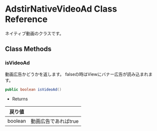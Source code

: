 # AdstirNativeVideoAd Class Reference

ネイティブ動画のクラスです。  

## Class Methods


### isVideoAd

動画広告かどうかを返します。
falseの時はViewにバナー広告が読み込まれます。

```java
public boolean isVideoAd()
```

* Returns

|戻り値||
|---|---|
|boolean|動画広告であればtrue|